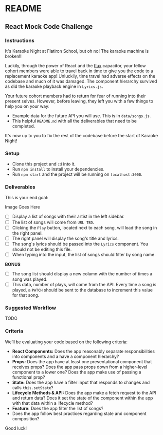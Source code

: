 README
======

## React Mock Code Challenge

### Instructions

It's Karaoke Night at Flatiron School, but oh no! The karaoke machine is broken!!

Luckily, through the power of React and the [flux](https://github.com/facebook/flux) capacitor, your fellow cohort members were able to travel back in time to give you the code to a replacement karaoke app! Unluckily, time travel had adverse effects on the codebase and much of it was damaged. The component hierarchy survived as did the karaoke playback engine in `Lyrics.js`.

Your future cohort members had to return for fear of running into their present selves. However, before leaving, they left you with a few things to help you on your way:

- Example data for the future API you will use. This is in `data/songs.js`.
- This helpful `README.md` with all the deliverables that need to be completed.

It's now up to you to fix the rest of the codebase before the start of Karaoke Night!

### Setup

- Clone this project and `cd` into it.
- Run `npm install` to install your dependencies.
- Run `npm start` and the project will be running on `localhost:3000`.

### Deliverables

This is your end goal:

Image Goes Here

- [ ] Display a list of songs with their artist in the left sidebar.
- [ ] The list of songs will come from `URL TBD`.
- [ ] Clicking the `Play` button, located next to each song, will load the song in the right panel.
- [ ] The right panel will display the song's title and lyrics.
- [ ] The song's lyrics should be passed into the `Lyrics` component. You should not be editing this file.
- [ ] When typing into the input, the list of songs should filter by song name.

**BONUS**

- [ ] The song list should display a new column with the number of times a song was played.
- [ ] This data, number of plays, will come from the API. Every time a song is played, a `PATCH` should be sent to the database to increment this value for that song.

### Suggested Workflow

TODO

### Criteria

We’ll be evaluating your code based on the following criteria:

- **React Components:** Does the app reasonably separate responsibilities into components and a have a component hierarchy?
- **Props:** Does the app have at least one presentational component that receives props? Does the app pass props down from a higher-level component to a lower one? Does the app make use of passing a functional prop?
- **State:** Does the app have a filter input that responds to changes and calls `this.setState`?
- **Lifecycle Methods & API:** Does the app make a fetch request to the API and return data? Does it set the state of the component within the app with that data within a lifecycle method?
- **Feature:** Does the app filter the list of songs?
- Does the app follow best practices regarding state and component composition?

Good luck!
